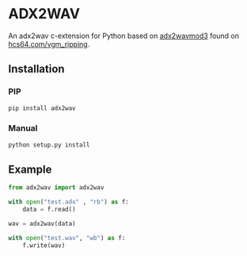 # ADX2WAV

An adx2wav c-extension for Python based on [adx2wavmod3](https://hcs64.com/files/adx2wavmod3v2.zip) found on [hcs64.com/vgm_ripping](https://hcs64.com/vgm_ripping.html).

## Installation

### PIP

```cmd
pip install adx2wav
```

### Manual

```cmd
python setup.py install
```


## Example

```python
from adx2wav import adx2wav

with open("test.adx" , "rb") as f:
    data = f.read()

wav = adx2wav(data)

with open("test.wav", "wb") as f:
    f.write(wav)
```
